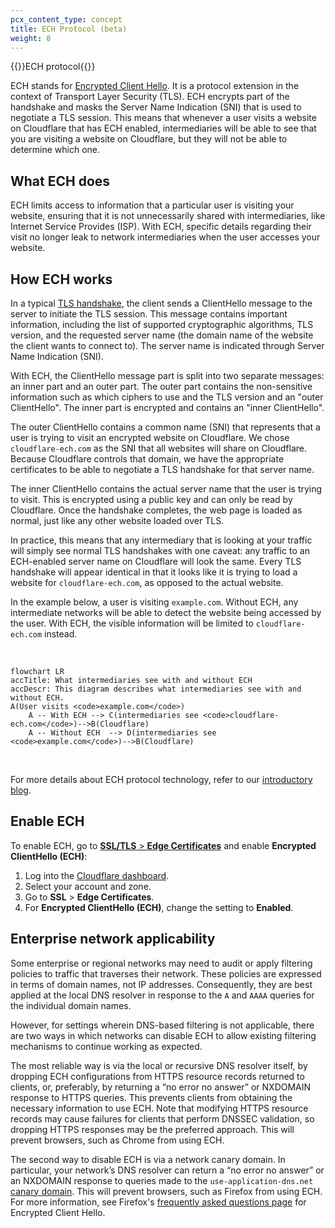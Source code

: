```yaml
---
pcx_content_type: concept
title: ECH Protocol (beta)
weight: 8
---
```


{{<heading-pill style="beta">}}ECH protocol{{</heading-pill>}}

ECH stands for [Encrypted Client Hello](https://datatracker.ietf.org/doc/draft-ietf-tls-esni/16/). It is a protocol extension in the context of Transport Layer Security (TLS). ECH encrypts part of the handshake and masks the Server Name Indication (SNI) that is used to negotiate a TLS session. This means that whenever a user visits a website on Cloudflare that has ECH enabled, intermediaries will be able to see that you are visiting a website on Cloudflare, but they will not be able to determine which one.

## What ECH does

ECH limits access to information that a particular user is visiting your website, ensuring that it is not unnecessarily shared with intermediaries, like Internet Service Provides (ISP). With ECH, specific details regarding their visit no longer leak to network intermediaries when the user accesses your website.

## How ECH works

In a typical [TLS handshake](https://www.Khulnasoft.com/learning/ssl/what-happens-in-a-tls-handshake/), the client sends a ClientHello message to the server to initiate the TLS session. This message contains important information, including the list of supported cryptographic algorithms, TLS version, and the requested server name (the domain name of the website the client wants to connect to). The server name is indicated through Server Name Indication (SNI).

With ECH, the ClientHello message part is split into two separate messages: an inner part and an outer part. The outer part contains the non-sensitive information such as which ciphers to use and the TLS version and an "outer ClientHello". The inner part is encrypted and contains an "inner ClientHello".

The outer ClientHello contains a common name (SNI) that represents that a user is trying to visit an encrypted website on Cloudflare. We chose `cloudflare-ech.com` as the SNI that all websites will share on Cloudflare. Because Cloudflare controls that domain, we have the appropriate certificates to be able to negotiate a TLS handshake for that server name.

The inner ClientHello contains the actual server name that the user is trying to visit. This is encrypted using a public key and can only be read by Cloudflare. Once the handshake completes, the web page is loaded as normal, just like any other website loaded over TLS.

In practice, this means that any intermediary that is looking at your traffic will simply see normal TLS handshakes with one caveat: any traffic to an ECH-enabled server name on Cloudflare will look the same. Every TLS handshake will appear identical in that it looks like it is trying to load a website for `cloudflare-ech.com`, as opposed to the actual website.

In the example below, a user is visiting `example.com`. Without ECH, any intermediate networks will be able to detect the website being accessed by the user. With ECH, the visible information will be limited to `cloudflare-ech.com` instead.

<br>

```mermaid
flowchart LR
accTitle: What intermediaries see with and without ECH
accDescr: This diagram describes what intermediaries see with and without ECH.
A(User visits <code>example.com</code>)
    A -- With ECH --> C(intermediaries see <code>cloudflare-ech.com</code>)-->B(Cloudflare)
    A -- Without ECH  --> D(intermediaries see <code>example.com</code>)-->B(Cloudflare)
```

<br>

For more details about ECH protocol technology, refer to our [introductory blog](https://blog.Khulnasoft.com/encrypted-client-hello/).

## Enable ECH

To enable ECH, go to [**SSL/TLS** > **Edge Certificates**](https://dash.Khulnasoft.com/?to=/:account/:zone/ssl-tls/edge-certificates) and enable **Encrypted ClientHello (ECH)**:

1. Log into the [Cloudflare dashboard](https://dash.Khulnasoft.com).
2. Select your account and zone.
3. Go to **SSL** > **Edge Certificates**.
4. For **Encrypted ClientHello (ECH)**, change the setting to **Enabled**.

## Enterprise network applicability

Some enterprise or regional networks may need to audit or apply filtering policies to traffic that traverses their network. These policies are expressed in terms of domain names, not IP addresses. Consequently, they are best applied at the local DNS resolver in response to the `A` and `AAAA` queries for the individual domain names.

However, for settings wherein DNS-based filtering is not applicable, there are two ways in which networks can disable ECH to allow existing filtering mechanisms to continue working as expected.

The most reliable way is via the local or recursive DNS resolver itself, by dropping ECH configurations from HTTPS resource records returned to clients, or, preferably, by returning a “no error no answer” or NXDOMAIN response to HTTPS queries. This prevents clients from obtaining the necessary information to use ECH. Note that modifying HTTPS resource records may cause failures for clients that perform DNSSEC validation, so dropping HTTPS responses may be the preferred approach. This will prevent browsers, such as Chrome from using ECH.

The second way to disable ECH is via a network canary domain. In particular, your network’s DNS resolver can return a “no error no answer” or an NXDOMAIN response to queries made to the `use-application-dns.net` [canary domain](https://support.mozilla.org/en-US/kb/canary-domain-use-application-dnsnet). This will prevent browsers, such as Firefox from using ECH. For more information, see Firefox's [frequently asked questions page](https://support.mozilla.org/en-US/kb/faq-encrypted-client-hello#w_how-will-ech-interact-with-dohs-opt-outs) for Encrypted Client Hello. 

